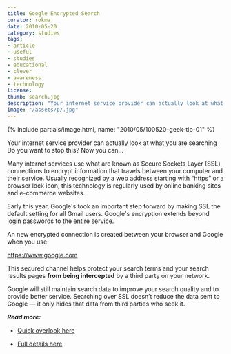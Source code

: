 ```yaml
---
title: Google Encrypted Search
curator: rokma
date: 2010-05-20
category: studies
tags:
- article
- useful
- studies
- educational
- clever
- awareness
- technology
license:
thumb: search.jpg
description: "Your internet service provider can actually look at what you are searching. Do you want to stop this? Now you can..."
image: "/assets/p/.jpg"
---
```


{% include partials/image.html, name: "2010/05/100520-geek-tip-01" %}

Your internet service provider can actually look at what you are searching
Do you want to stop this? Now you can...

Many internet services use what are known as Secure Sockets Layer (SSL) connections to encrypt information that travels between your computer and their service. Usually recognized by a web address starting with &ldquo;https&rdquo; or a browser lock icon, this technology is regularly used by online banking sites and e-commerce websites.

Early this year, Google's took an important step forward by making SSL the default setting for all Gmail users.
Google's encryption extends beyond login passwords to the entire service.

An new encrypted connection is created between your browser and Google when you use:

<a href="https://www.google.com"  >https://www.google.com</a>

This secured channel helps protect your search terms and your search results pages <strong>from being intercepted</strong> by a third party on your network.

Google will still maintain search data to improve your search quality and to provide better service. Searching over SSL doesn&rsquo;t reduce the data sent to Google &mdash; it only hides that data from third parties who seek it.

_**Read more:**_

- <a href="http://googleblog.blogspot.com/2010/05/search-more-securely-with-encrypted.html"  >Quick overlook here</a>

- <a href="http://www.google.com/support/websearch/bin/answer.py?answer=173733&amp;hl=en"  >Full details here</a>
